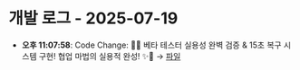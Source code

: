 # 개발 로그 - 2025-07-19

- **오후 11:07:58**: Code Change: 🎊✨ 베타 테스터 실용성 완벽 검증 & 15초 복구 시스템 구현\! 협업 마법의 실용적 완성\! ✨🎊 → [파일](../code-changes/2025-07-19T14-07-58-048Z_code_change.json)
